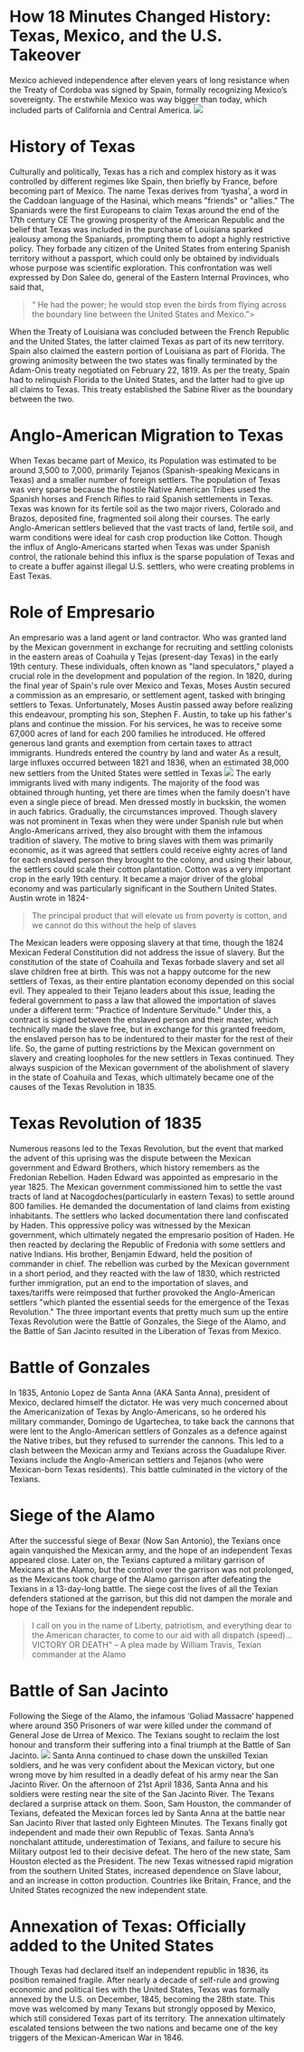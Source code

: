 # How 18 Minutes Changed History: Texas, Mexico, and the U.S. Takeover
Mexico achieved independence after eleven years of long resistance when the Treaty of Cordoba was signed by Spain, formally recognizing Mexico’s sovereignty. The erstwhile Mexico was way bigger than today, which included parts of California and Central America.
![](https://res.cloudinary.com/dhm4otkky/image/upload/v1752646324/Texas-Rangers-Illustration-2025-1024x596_re9mkc.webp)
# History of Texas
Culturally and politically, Texas has a rich and complex history as it was controlled by different regimes like  Spain, then briefly by France, before becoming part of Mexico.  The name Texas derives from ‘tyasha’, a word in the Caddoan language of the Hasinai, which means "friends" or "allies." The Spaniards were the first Europeans to claim Texas around the end of the 17th century CE
The growing prosperity of the American Republic and the belief that Texas was included in the purchase of Louisiana sparked jealousy among the Spaniards, prompting them to adopt a highly restrictive policy. They forbade any citizen of the United States from entering Spanish territory without a passport, which could only be obtained by individuals whose purpose was scientific exploration.  This confrontation was well expressed by Don Salee do, general of the Eastern Internal Provinces, who said that, 
> “ He had the power; he would stop even the birds from flying across the boundary line between the United States and Mexico.”> 

When the Treaty of Louisiana was concluded between the French Republic and the United States, the latter claimed Texas as part of its new territory. Spain also claimed the eastern portion of Louisiana as part of Florida. The growing animosity between the two states was finally terminated by the Adam-Onis treaty negotiated on February 22, 1819. As per the treaty, Spain had to relinquish Florida to the United States, and the latter had to give up all claims to Texas. This treaty established the Sabine River as the boundary between the two. 
# Anglo-American Migration to Texas
When Texas became part of Mexico, its Population was estimated to be around 3,500 to 7,000, primarily Tejanos (Spanish-speaking Mexicans in Texas) and a smaller number of foreign settlers. The population of Texas was very sparse because the hostile Native American Tribes used the Spanish horses and French Rifles to raid Spanish settlements in Texas. Texas was known for its fertile soil as the two major rivers, Colorado and Brazos, deposited fine, fragmented soil along their courses. The early Anglo-American settlers believed that the vast tracts of land, fertile soil, and warm conditions were ideal for cash crop production like Cotton. Though the influx of Anglo-Americans started when Texas was under Spanish control, the rationale behind this influx is the sparse population of Texas and to create a buffer against illegal U.S. settlers, who were creating problems in East Texas. 
# Role of Empresario
An empresario was a land agent or land contractor. Who was granted land by the Mexican government in exchange for recruiting and settling colonists in the eastern areas of Coahuila y Tejas (present-day Texas) in the early 19th century. These individuals, often known as "land speculators," played a crucial role in the development and population of the region. 
In 1820, during the final year of Spain's rule over Mexico and Texas, Moses Austin secured a commission as an empresario, or settlement agent, tasked with bringing settlers to Texas. Unfortunately, Moses Austin passed away before realizing this endeavour, prompting his son, Stephen F. Austin, to take up his father's plans and continue the mission. For his services, he was to receive some 67,000 acres of land for each 200 families he introduced. He offered generous land grants and exemption from certain taxes to attract immigrants. Hundreds entered the country by land and water As a result, large influxes occurred between 1821 and 1836, when an estimated 38,000 new settlers from the United States were settled in Texas
![](https://res.cloudinary.com/dhm4otkky/image/upload/v1752646691/images_ncagum.jpg)
The early immigrants lived with many indigents. The majority of the food was obtained through hunting, yet there are times when the family doesn't have even a single piece of bread. Men dressed mostly in buckskin, the women in auch fabrics. Gradually, the circumstances improved. Though slavery was not prominent in Texas when they were under Spanish rule but when Anglo-Americans arrived, they also brought with them the infamous tradition of slavery. The motive to bring slaves with them was primarily economic, as it was agreed that settlers could receive eighty acres of land for each enslaved person they brought to the colony, and using their labour, the settlers could scale their cotton plantation. Cotton was a very important crop in the early 19th century. It became a major driver of the global economy and was particularly significant in the Southern United States. Austin wrote in 1824-
> The principal product that will elevate us from poverty is cotton, and we cannot do this without the help of slaves

The Mexican leaders were opposing slavery at that time, though the 1824 Mexican Federal Constitution did not address the issue of slavery. But the constitution of the state of Coahuila and Texas forbade slavery and set all slave children free at birth. This was not a happy outcome for the new settlers of Texas, as their entire plantation economy depended on this social evil. They appealed to their Tejano leaders about this issue, leading the federal government to pass a law that allowed the importation of slaves under a different term: "Practice of Indenture Servitude." Under this, a contract is signed between the enslaved person and their master, which technically made the slave free, but in exchange for this granted freedom, the enslaved person has to be indentured to their master for the rest of their life. So, the game of putting restrictions by the Mexican government on slavery and creating loopholes for the new settlers in Texas continued. They always suspicion of the Mexican government of the abolishment of slavery in the state of Coahuila and Texas, which ultimately became one of the causes of the Texas Revolution in 1835.
# Texas Revolution of 1835
Numerous reasons led to the Texas Revolution, but the event that marked the advent of this uprising was the dispute between the Mexican government and Edward Brothers, which history remembers as the Fredonian Rebellion. Haden Edward was appointed as empresario in the year 1825. The Mexican government commissioned him to settle the vast tracts of land at Nacogdoches(particularly in eastern Texas) to settle around 800 families. He demanded the documentation of land claims from existing inhabitants. The settlers who lacked documentation there land confiscated by Haden. This oppressive policy was witnessed by the Mexican government, which ultimately negated the empresario position of Haden. He then reacted by declaring the Republic of Fredonia with some settlers and native Indians. His brother, Benjamin Edward, held the position of commander in chief. The rebellion was curbed by the Mexican government in a short period, and they reacted with the law of 1830, which restricted further immigration, put an end to the importation of slaves, and taxes/tariffs were reimposed that further provoked the Anglo-American settlers "which planted the essential seeds for the emergence of the Texas Revolution."
The three important events that pretty much sum up the entire Texas Revolution were the Battle of Gonzales, the Siege of the Alamo, and the Battle of San Jacinto resulted in the Liberation of Texas from Mexico. 
# Battle of Gonzales
In 1835, Antonio Lopez de Santa Anna (AKA Santa Anna), president of Mexico, declared himself the dictator. He was very much concerned about the Americanization of Texas by Anglo-Americans, so he ordered his military commander, Domingo de Ugartechea, to take back the cannons that were lent to the Anglo-American settlers of Gonzales as a defence against the Native tribes, but they refused to surrender the cannons. This led to a clash between the Mexican army and Texians across the Guadalupe River. Texians include the Anglo-American settlers and Tejanos (who were Mexican-born Texas residents). This battle culminated in the victory of the Texians.
# Siege of the Alamo
After the successful siege of Bexar (Now San Antonio), the Texians once again vanquished the Mexican army, and the hope of an independent Texas appeared close. Later on, the Texians captured a military garrison of Mexicans at the Alamo, but the control over the garrison was not prolonged, as the Mexicans took charge of the Alamo garrison after defeating the Texians in a 13-day-long battle. The siege cost the lives of all the Texian defenders stationed at the garrison, but this did not dampen the morale and hope of the Texians for the independent republic. 
> I call on you in the name of Liberty, patriotism, and everything dear to the American character, to come to our aid with all dispatch (speed)... VICTORY OR DEATH" – A plea made by William Travis, Texian commander at the Alamo  

 # Battle of San Jacinto
Following the Siege of the Alamo, the infamous ‘Goliad Massacre’ happened where around 350 Prisoners of war were killed under the command of General Jose de Urrea of Mexico. The Texians sought to reclaim the lost honour and transform their suffering into a final triumph at the Battle of San Jacinto. 
![](https://res.cloudinary.com/dhm4otkky/image/upload/v1752647424/Painting-Santa-Anna-surrender-Mexican-Sam-Houston_rzlupq.webp
)
Santa Anna continued to chase down the unskilled Texian soldiers, and he was very confident about the Mexican victory, but one wrong move by him resulted in a deadly defeat of his army near the San Jacinto River. On the afternoon of 21st April 1836, Santa Anna and his soldiers were resting near the site of the San Jacinto River. The Texans declared a surprise attack on them. Soon, Sam Houston, the commander of Texians, defeated the Mexican forces led by Santa Anna at the battle near San Jacinto River that lasted only Eighteen Minutes. The Texans finally got independent and made their own Republic of Texas. Santa Anna’s nonchalant attitude, underestimation of Texians, and failure to secure his Military outpost led to their decisive defeat.
The hero of the new state, Sam Houston elected as the President. The new Texas witnessed rapid migration from the southern United States, increased dependence on Slave labour, and an increase in cotton production. Countries like Britain, France, and the United States recognized the new independent state. 
# Annexation of Texas: Officially added to the United States
Though Texas had declared itself an independent republic in 1836, its position remained fragile. After nearly a decade of self-rule and growing economic and political ties with the United States, Texas was formally annexed by the U.S. on December, 1845, becoming the 28th state. This move was welcomed by many Texans but strongly opposed by Mexico, which still considered Texas part of its territory. The annexation ultimately escalated tensions between the two nations and became one of the key triggers of the Mexican-American War in 1846.

